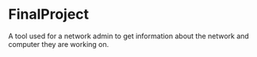 # FinalProject
A tool used for a network admin to get information about the network and computer they are working on.
